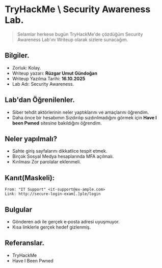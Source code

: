 # TryHackMe \ Security Awareness Lab.
> Selamlar herkese bugün TryHackMe'de çözdüğüm Security Awareness Lab'ını Writeup olarak sizlere sunacağım.

## Bilgiler.
- Zorluk: Kolay.
- Writeup yazarı: **Rüzgar Umut Gündoğan**
- Writeup Yazılma Tarihi: **16.10.2025**
- Lab Adı: Security Awareness.

## Lab'dan Öğrenilenler.
- Siber tehdit aktörlerinin neler yaptıklarını ve amaçlarını öğrendim.
- Daha önce bir hesabımın Sızdırılıp sızdırılmadığını görmek için **Have I been Pwned** sitesine bakıldığını öğrendim.

## Neler yapılmalı?
- Sahte giriş sayfalarını dikkatlice tespit etmek.
- Birçok Sosyal Medya hesaplarında MFA açılmalı.
- Kırılması Zor parolalar eklenmeli.

## Kanıt(Maskeli):
`From: "IT Support" <it-support@ex‑ample.com>`  
`Link: http://secure-login-exam[.]ple/login`  

## Bulgular
- Gönderen adı ile gerçek e‑posta adresi uyuşmuyor.
- Kısa linklerle gerçek hedef gizlenmiş.
  
## Referanslar.
- TryHackMe
- Have I Been Pwned
